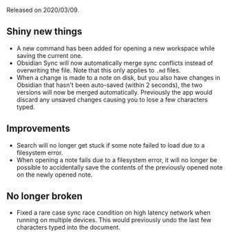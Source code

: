 Released on 2020/03/09.

## Shiny new things

- A new command has been added for opening a new workspace while saving the current one.
- Obsidian Sync will now automatically merge sync conflicts instead of overwriting the file. Note that this only applies to `.md` files.
- When a change is made to a note on disk, but you also have changes in Obsidian that hasn't been auto-saved (within 2 seconds), the two versions will now be merged automatically. Previously the app would discard any unsaved changes causing you to lose a few characters typed.

## Improvements

- Search will no longer get stuck if some note failed to load due to a filesystem error.
- When opening a note fails due to a filesystem error, it will no longer be possible to accidentally save the contents of the previously opened note on the newly opened note.

## No longer broken

- Fixed a rare case sync race condition on high latency network when running on multiple devices. This would previously undo the last few characters typed into the document.

